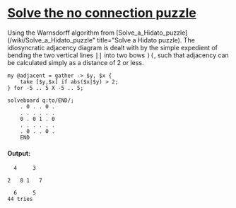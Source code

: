 [1]: http://rosettacode.org/wiki/Solve_the_no_connection_puzzle

# [Solve the no connection puzzle][1]

Using the Warnsdorff algorithm from [Solve\_a\_Hidato\_puzzle](/wiki/Solve\_a\_Hidato\_puzzle" title="Solve a Hidato puzzle). The idiosyncratic adjacency diagram is dealt with by the simple expedient of bending the two vertical lines <tt>||</tt> into two bows <tt>)(</tt>, such that adjacency can be calculated simply as a distance of 2 or less.

```perl6
my @adjacent = gather -> $y, $x {
    take [$y,$x] if abs($x|$y) > 2;
} for -5 .. 5 X -5 .. 5;
 
solveboard q:to/END/;
    . 0 . . 0 .
    . . . . . .
    0 . 0 1 . 0
    . . . . . .
    . 0 . . 0 .
    END
```

#### Output:
```
  4     3  
           
2   8 1   7
           
  6     5  
44 tries
```